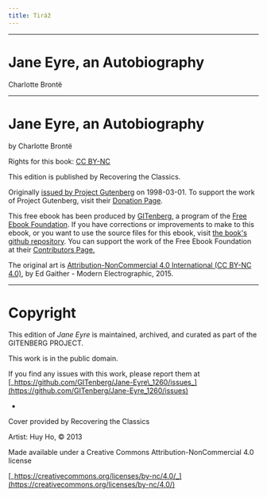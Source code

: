 ```yaml
---
title: Tiráž
---
```


***

# Jane Eyre, an Autobiography

Charlotte Brontë


***

# Jane Eyre, an Autobiography

by Charlotte Brontë

Rights for this book: [CC BY-NC](http://creativecommons.org/licenses/by-nc/4.0/)

This edition is published by Recovering the Classics.

Originally [issued by Project Gutenberg](http://www.gutenberg.org/ebooks/1260) on 1998-03-01. To support the work of Project Gutenberg, visit their [Donation Page](https://www.gutenberg.org/wiki/Gutenberg:Project_Gutenberg_Needs_Your_Donation).

This free ebook has been produced by [GITenberg](https://www.GITenberg.org/), a program of the [Free Ebook Foundation](http://ebookfoundation.org/). If you have corrections or improvements to make to this ebook, or you want to use the source files for this ebook, visit [the book's github repository](https://github.com/GITenberg/Jane-Eyre_1260/). You can support the work of the Free Ebook Foundation at their [Contributors Page.](http://ebookfoundation.org/contributions.html)

The original art is [Attribution-NonCommercial 4.0 International (CC BY-NC 4.0)](https://creativecommons.org/licenses/by-nc/4.0/), by Ed Gaither - Modern Electrographic, 2015.


***

# Copyright

This edition of _Jane Eyre_ is maintained, archived, and curated as part of the GITENBERG PROJECT.

This work is in the public domain.

If you find any issues with this work, please report them at [_https://github.com/GITenberg/Jane-Eyre\_1260/issues_](https://github.com/GITenberg/Jane-Eyre_1260/issues)

+

Cover provided by Recovering the Classics

Artist: Huy Ho, © 2013

Made available under a Creative Commons Attribution-NonCommercial 4.0 license

[_https://creativecommons.org/licenses/by-nc/4.0/_](https://creativecommons.org/licenses/by-nc/4.0/)
